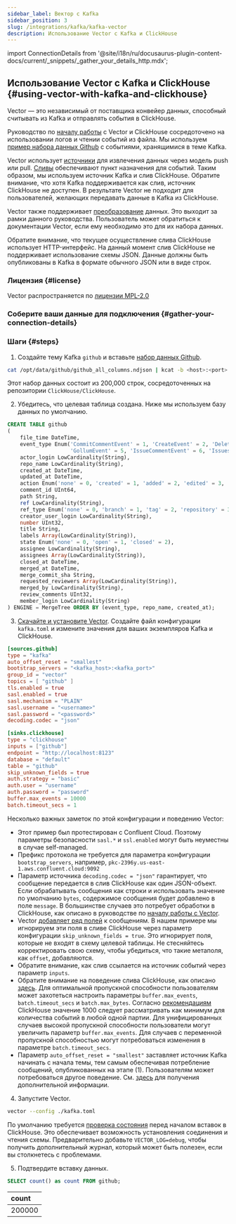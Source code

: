 ```yaml
---
sidebar_label: Вектор с Kafka
sidebar_position: 3
slug: /integrations/kafka/kafka-vector
description: Использование Vector с Kafka и ClickHouse
---
```

import ConnectionDetails from '@site/i18n/ru/docusaurus-plugin-content-docs/current/_snippets/_gather_your_details_http.mdx';

## Использование Vector с Kafka и ClickHouse {#using-vector-with-kafka-and-clickhouse}

 Vector — это независимый от поставщика конвейер данных, способный считывать из Kafka и отправлять события в ClickHouse.

Руководство по [началу работы](../etl-tools/vector-to-clickhouse.md) с Vector и ClickHouse сосредоточено на использовании логов и чтении событий из файла. Мы используем [пример набора данных Github](https://datasets-documentation.s3.eu-west-3.amazonaws.com/kafka/github_all_columns.ndjson) с событиями, хранящимися в теме Kafka.

Vector использует [источники](https://vector.dev/docs/about/concepts/#sources) для извлечения данных через модель push или pull. [Сливы](https://vector.dev/docs/about/concepts/#sinks) обеспечивают пункт назначения для событий. Таким образом, мы используем источник Kafka и слив ClickHouse. Обратите внимание, что хотя Kafka поддерживается как слив, источник ClickHouse не доступен. В результате Vector не подходит для пользователей, желающих передавать данные в Kafka из ClickHouse.

Vector также поддерживает [преобразование](https://vector.dev/docs/reference/configuration/transforms/) данных. Это выходит за рамки данного руководства. Пользователь может обратиться к документации Vector, если ему необходимо это для их набора данных.

Обратите внимание, что текущее осуществление слива ClickHouse использует HTTP-интерфейс. На данный момент слив ClickHouse не поддерживает использование схемы JSON. Данные должны быть опубликованы в Kafka в формате обычного JSON или в виде строк.

### Лицензия {#license}
Vector распространяется по [лицензии MPL-2.0](https://github.com/vectordotdev/vector/blob/master/LICENSE)

### Соберите ваши данные для подключения {#gather-your-connection-details}
<ConnectionDetails />

### Шаги {#steps}

1. Создайте тему Kafka `github` и вставьте [набор данных Github](https://datasets-documentation.s3.eu-west-3.amazonaws.com/kafka/github_all_columns.ndjson).

```bash
cat /opt/data/github/github_all_columns.ndjson | kcat -b <host>:<port> -X security.protocol=sasl_ssl -X sasl.mechanisms=PLAIN -X sasl.username=<username> -X sasl.password=<password> -t github
```

Этот набор данных состоит из 200,000 строк, сосредоточенных на репозитории `ClickHouse/ClickHouse`.

2. Убедитесь, что целевая таблица создана. Ниже мы используем базу данных по умолчанию.

```sql
CREATE TABLE github
(
    file_time DateTime,
    event_type Enum('CommitCommentEvent' = 1, 'CreateEvent' = 2, 'DeleteEvent' = 3, 'ForkEvent' = 4,
                    'GollumEvent' = 5, 'IssueCommentEvent' = 6, 'IssuesEvent' = 7, 'MemberEvent' = 8, 'PublicEvent' = 9, 'PullRequestEvent' = 10, 'PullRequestReviewCommentEvent' = 11, 'PushEvent' = 12, 'ReleaseEvent' = 13, 'SponsorshipEvent' = 14, 'WatchEvent' = 15, 'GistEvent' = 16, 'FollowEvent' = 17, 'DownloadEvent' = 18, 'PullRequestReviewEvent' = 19, 'ForkApplyEvent' = 20, 'Event' = 21, 'TeamAddEvent' = 22),
    actor_login LowCardinality(String),
    repo_name LowCardinality(String),
    created_at DateTime,
    updated_at DateTime,
    action Enum('none' = 0, 'created' = 1, 'added' = 2, 'edited' = 3, 'deleted' = 4, 'opened' = 5, 'closed' = 6, 'reopened' = 7, 'assigned' = 8, 'unassigned' = 9, 'labeled' = 10, 'unlabeled' = 11, 'review_requested' = 12, 'review_request_removed' = 13, 'synchronize' = 14, 'started' = 15, 'published' = 16, 'update' = 17, 'create' = 18, 'fork' = 19, 'merged' = 20),
    comment_id UInt64,
    path String,
    ref LowCardinality(String),
    ref_type Enum('none' = 0, 'branch' = 1, 'tag' = 2, 'repository' = 3, 'unknown' = 4),
    creator_user_login LowCardinality(String),
    number UInt32,
    title String,
    labels Array(LowCardinality(String)),
    state Enum('none' = 0, 'open' = 1, 'closed' = 2),
    assignee LowCardinality(String),
    assignees Array(LowCardinality(String)),
    closed_at DateTime,
    merged_at DateTime,
    merge_commit_sha String,
    requested_reviewers Array(LowCardinality(String)),
    merged_by LowCardinality(String),
    review_comments UInt32,
    member_login LowCardinality(String)
) ENGINE = MergeTree ORDER BY (event_type, repo_name, created_at);
```

3. [Скачайте и установите Vector](https://vector.dev/docs/setup/quickstart/). Создайте файл конфигурации `kafka.toml` и измените значения для ваших экземпляров Kafka и ClickHouse.

```toml
[sources.github]
type = "kafka"
auto_offset_reset = "smallest"
bootstrap_servers = "<kafka_host>:<kafka_port>"
group_id = "vector"
topics = [ "github" ]
tls.enabled = true
sasl.enabled = true
sasl.mechanism = "PLAIN"
sasl.username = "<username>"
sasl.password = "<password>"
decoding.codec = "json"

[sinks.clickhouse]
type = "clickhouse"
inputs = ["github"]
endpoint = "http://localhost:8123"
database = "default"
table = "github"
skip_unknown_fields = true
auth.strategy = "basic"
auth.user = "username"
auth.password = "password"
buffer.max_events = 10000
batch.timeout_secs = 1
```

Несколько важных заметок по этой конфигурации и поведению Vector:

- Этот пример был протестирован с Confluent Cloud. Поэтому параметры безопасности `sasl.*` и `ssl.enabled` могут быть неуместны в случае self-managed.
- Префикс протокола не требуется для параметра конфигурации `bootstrap_servers`, например, `pkc-2396y.us-east-1.aws.confluent.cloud:9092`
- Параметр источника `decoding.codec = "json"` гарантирует, что сообщение передается в слив ClickHouse как один JSON-объект. Если обрабатывать сообщения как строки и использовать значение по умолчанию `bytes`, содержимое сообщения будет добавлено в поле `message`. В большинстве случаев это потребует обработки в ClickHouse, как описано в руководстве по [началу работы с Vector](../etl-tools/vector-to-clickhouse.md#4-parse-the-logs).
- Vector [добавляет ряд полей](https://vector.dev/docs/reference/configuration/sources/kafka/#output-data) к сообщениям. В нашем примере мы игнорируем эти поля в сливе ClickHouse через параметр конфигурации `skip_unknown_fields = true`. Это игнорирует поля, которые не входят в схему целевой таблицы. Не стесняйтесь корректировать свою схему, чтобы убедиться, что такие метаполя, как `offset`, добавляются.
- Обратите внимание, как слив ссылается на источник событий через параметр `inputs`.
- Обратите внимание на поведение слива ClickHouse, как описано [здесь](https://vector.dev/docs/reference/configuration/sinks/clickhouse/#buffers-and-batches). Для оптимальной пропускной способности пользователям может захотеться настроить параметры `buffer.max_events`, `batch.timeout_secs` и `batch.max_bytes`. Согласно [рекомендациям](/sql-reference/statements/insert-into#performance-considerations) ClickHouse значение 1000 следует рассматривать как минимум для количества событий в любой одной партии. Для унифицированных случаев высокой пропускной способности пользователи могут увеличить параметр `buffer.max_events`. Для случаев с переменной пропускной способностью могут потребоваться изменения в параметре `batch.timeout_secs`.
- Параметр `auto_offset_reset = "smallest"` заставляет источник Kafka начинать с начала темы, тем самым обеспечивая потребление сообщений, опубликованных на этапе (1). Пользователям может потребоваться другое поведение. См. [здесь](https://vector.dev/docs/reference/configuration/sources/kafka/#auto_offset_reset) для получения дополнительной информации.

4. Запустите Vector.

```bash
vector --config ./kafka.toml
```

По умолчанию требуется [проверка состояния](https://vector.dev/docs/reference/configuration/sinks/clickhouse/#healthcheck) перед началом вставок в ClickHouse. Это обеспечивает возможность установления соединения и чтения схемы. Предварительно добавьте `VECTOR_LOG=debug`, чтобы получить дополнительный журнал, который может быть полезен, если вы столкнетесь с проблемами.

5. Подтвердите вставку данных.

```sql
SELECT count() as count FROM github;
```

| count |
| :--- |
| 200000 |
